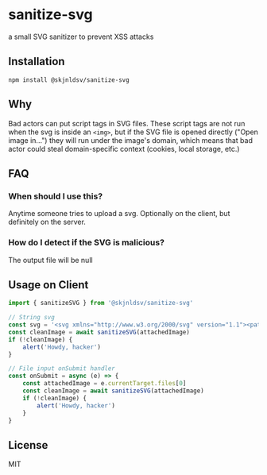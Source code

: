 # sanitize-svg

a small SVG sanitizer to prevent XSS attacks

## Installation

`npm install @skjnldsv/sanitize-svg`

## Why

Bad actors can put script tags in SVG files.
These script tags are not run when the svg is inside an `<img>`,
but if the SVG file is opened directly ("Open image in...") they will run under the image's domain,
which means that bad actor could steal domain-specific context (cookies, local storage, etc.)

## FAQ
### When should I use this?

Anytime someone tries to upload a svg. 
Optionally on the client, but definitely on the server.

### How do I detect if the SVG is malicious?

The output file will be null

## Usage on Client

```js
import { sanitizeSVG } from '@skjnldsv/sanitize-svg'

// String svg
const svg = '<svg xmlns="http://www.w3.org/2000/svg" version="1.1"><path ...'
const cleanImage = await sanitizeSVG(attachedImage)
if (!cleanImage) {
	alert('Howdy, hacker')
}

// File input onSubmit handler
const onSubmit = async (e) => {
	const attachedImage = e.currentTarget.files[0]
	const cleanImage = await sanitizeSVG(attachedImage)
	if (!cleanImage) {
		alert('Howdy, hacker')
	}
}
```

## License

MIT
